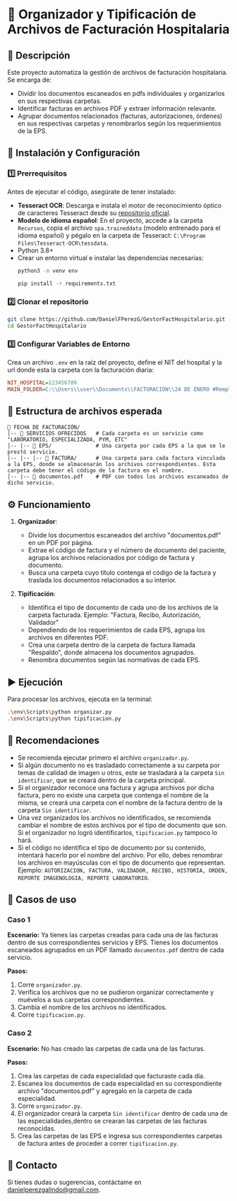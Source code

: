 # 📌 Organizador y Tipificación de Archivos de Facturación Hospitalaria

## 📝 Descripción
Este proyecto automatiza la gestión de archivos de facturación hospitalaria. Se encarga de:

- Dividir los documentos escaneados en pdfs individuales y organizarlos en sus respectivas carpetas.
- Identificar facturas en archivos PDF y extraer información relevante.
- Agrupar documentos relacionados (facturas, autorizaciones, órdenes) en sus respectivas carpetas y renombrarlos según los requerimientos de la EPS.

## 🚀 Instalación y Configuración
### 1️⃣ Prerrequisitos
Antes de ejecutar el código, asegúrate de tener instalado:
- **Tesseract OCR**: Descarga e instala el motor de reconocimiento óptico de caracteres Tesseract desde su [repositorio oficial](https://github.com/UB-Mannheim/tesseract/wiki).
- **Modelo de idioma español**: En el proyecto, accede a la carpeta `Recursos`, copia el archivo `spa.traineddata` (modelo entrenado para el idioma español) y pégalo en la carpeta de Tesseract: `C:\Program Files\Tesseract-OCR\tessdata`.
- Python 3.8+
- Crear un entorno virtual e instalar las dependencias necesarias:
  ```bash
  python3 -m venv env

  pip install -r requirements.txt
  ```

### 2️⃣ Clonar el repositorio
```bash
git clone https://github.com/DanielFPerezG/GestorFactHospitalario.git
cd GestorFactHospitalario
```

### 3️⃣ Configurar Variables de Entorno
Crea un archivo `.env` en la raíz del proyecto, define el NIT del hospital y la url donde esta la carpeta con la facturación diaria:
```ini
NIT_HOSPITAL=123456789
MAIN_FOLDER=C:\\Users\\user\\Documents\\FACTURACIÓN\\24 DE ENERO #Remplazala por la dirección de tu carpeta
```

## 📂 Estructura de archivos esperada
```
📁 FECHA DE FACTURACIÓN/
│-- 📂 SERVICIOS OFRECIDOS   # Cada carpeta es un servicio como "LABORATORIO, ESPECIALIZADA, PYM, ETC"
│-- |-- 📂 EPS/              # Una carpeta por cada EPS a la que se le prestó servicio.
│-- |-- |-- 📂 FACTURA/      # Una carpeta para cada factura vinculada a la EPS, donde se almacenarán los archivos correspondientes. Esta carpeta debe tener el código de la factura en el nombre.
│-- |-- 📄 documentos.pdf    # PDF con todos los archivos escaneados de dicho servicio.
```

## ⚙️ Funcionamiento
1. **Organizador**:
   - Divide los documentos escaneados del archivo "documentos.pdf" en un PDF por página.
   - Extrae el código de factura y el número de documento del paciente, agrupa los archivos relacionados por código de factura y documento.
   - Busca una carpeta cuyo título contenga el código de la factura y traslada los documentos relacionados a su interior.

2. **Tipificación**:
   - Identifica el tipo de documento de cada uno de los archivos de la carpeta facturada. Ejemplo: "Factura, Recibo, Autorización, Validador"
   - Dependiendo de los requerimientos de cada EPS, agrupa los archivos en diferentes PDF.
   - Crea una carpeta dentro de la carpeta de factura llamada "Respaldo", donde almacena los documentos agrupados.
   - Renombra documentos según las normativas de cada EPS.

## ▶️ Ejecución
Para procesar los archivos, ejecuta en la terminal:
```bash
.\env\Scripts\python organizar.py
.\env\Scripts\python tipificacion.py
```

## 📌 Recomendaciones
- Se recomienda ejecutar primero el archivo `organizador.py`.
- Si algún documento no es trasladado correctamente a su carpeta por temas de calidad de imagen u otros, este se trasladará a la carpeta `Sin identificar`, que se creará dentro de la carpeta principal.
- Si el organizador reconoce una factura y agrupa archivos por dicha factura, pero no existe una carpeta que contenga el nombre de la misma, se creará una carpeta con el nombre de la factura dentro de la carpeta `Sin identificar`.
- Una vez organizados los archivos no identificados, se recomienda cambiar el nombre de estos archivos por el tipo de documento que son. Si el organizador no logró identificarlos, `tipificacion.py` tampoco lo hará.
- Si el código no identifica el tipo de documento por su contenido, intentará hacerlo por el nombre del archivo. Por ello, debes renombrar los archivos en mayúsculas con el tipo de documento que representan. Ejemplo: `AUTORIZACION, FACTURA, VALIDADOR, RECIBO, HISTORIA, ORDEN, REPORTE IMAGENOLOGIA, REPORTE LABORATORIO`.

## 📌 Casos de uso

### Caso 1
**Escenario:** Ya tienes las carpetas creadas para cada una de las facturas dentro de sus correspondientes servicios y EPS. Tienes los documentos escaneados agrupados en un PDF llamado `documentos.pdf` dentro de cada servicio.

**Pasos:**
1. Corre `organizador.py`.
2. Verifica los archivos que no se pudieron organizar correctamente y muévelos a sus carpetas correspondientes.
3. Cambia el nombre de los archivos no identificados.
4. Corre `tipificacion.py`.

### Caso 2
**Escenario:** No has creado las carpetas de cada una de las facturas. 

**Pasos:**
1. Crea las carpetas de cada especialidad que facturaste cada día.
2. Escanea los documentos de cada especialidad en su correspondiente archivo "documentos.pdf" y agregalo en la carpeta de cada especialidad.
1. Corre `organizador.py`.
2. El organizador creará la carpeta `Sin identificar` dentro de cada una de las especialidades,dentro se crearan las carpetas de las facturas reconocidas.
3. Crea las carpetas de las EPS e ingresa sus correspondientes carpetas de factura antes de proceder a correr `tipificacion.py`.

## 📧 Contacto
Si tienes dudas o sugerencias, contáctame en danielperezgalindo@gmail.com.


